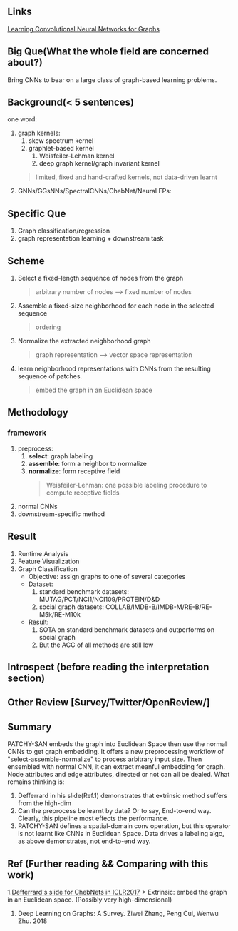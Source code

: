 ## Links
[Learning Convolutional Neural Networks for Graphs](http://proceedings.mlr.press/v48/niepert16.pdf)

## Big Que(What the whole field are concerned about?)
Bring CNNs to bear on a large class of graph-based learning problems.

## Background(< 5 sentences)
one word:
1. graph kernels:
    1. skew spectrum kernel
    1. graphlet-based kernel
        1. Weisfeiler-Lehman kernel
        1. deep graph kernel/graph invariant kernel
    > limited, fixed and hand-crafted kernels, not data-driven learnt
1. GNNs/GGsNNs/SpectralCNNs/ChebNet/Neural FPs:

## Specific Que
1. Graph classification/regression
1. graph representation learning + downstream task

## Scheme
1. Select a fixed-length sequence of nodes from the graph
    > arbitrary number of nodes --> fixed number of nodes
1. Assemble a fixed-size neighborhood for each node in the selected sequence
    > ordering
1. Normalize the extracted neighborhood graph
    > graph representation --> vector space representation
1. learn neighborhood representations with CNNs from the resulting sequence of patches.
    > embed the graph in an Euclidean space

## Methodology
### framework
1. preprocess:
    1. **select**: graph labeling
    1. **assemble**: form a neighbor to normalize
    1. **normalize**: form receptive field
        > Weisfeiler-Lehman: one possible labeling procedure to compute receptive fields
1. normal CNNs
1. downstream-specific method

## Result
1. Runtime Analysis
1. Feature Visualization
1. Graph Classification
    * Objective: assign graphs to one of several categories
    * Dataset:
        1. standard benchmark datasets: MUTAG/PCT/NCI1/NCI109/PROTEIN/D&D
        1. social graph datasets: COLLAB/IMDB-B/IMDB-M/RE-B/RE-M5k/RE-M10k
    * Result:
        1. SOTA on standard benchmark datasets and outperforms on social graph
        1. But the ACC of all methods are still low

## Introspect (before reading the interpretation section)

## Other Review [Survey/Twitter/OpenReview/]

## Summary
PATCHY-SAN embeds the graph into Euclidean Space then use the normal CNNs to get graph
embedding. It offers a new preprocessing workflow of "select-assemble-normalize" to process
arbitrary input size. Then ensembled with normal CNN, it can extract meanful embedding for
graph. Node attributes and edge attributes, directed or not can all be dealed. What remains
thinking is:
1. Defferrard in his slide(Ref.1) demonstrates that extrinsic method suffers from the high-dim
1. Can the preprocess be learnt by data? Or to say, End-to-end way. Clearly, this pipeline most
effects the performance.
1. PATCHY-SAN defines a spatial-domain conv operation, but this operator is not learnt like CNNs
in Euclidean Space. Data drives a labeling algo, as above demonstrates, not end-to-end way.

## Ref (Further reading && Comparing with this work)
1.[Defferrard's slide for ChebNets in ICLR2017](https://ndownloader.figshare.com/files/7253636)
    > Extrinsic: embed the graph in an Euclidean space. (Possibly very high-dimensional)
1. Deep Learning on Graphs: A Survey. Ziwei Zhang, Peng Cui, Wenwu Zhu. 2018
